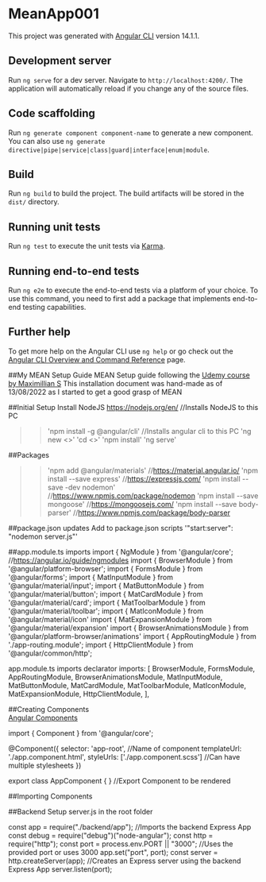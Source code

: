 # MeanApp001

This project was generated with [Angular CLI](https://github.com/angular/angular-cli) version 14.1.1.

## Development server

Run `ng serve` for a dev server. Navigate to `http://localhost:4200/`. The application will automatically reload if you change any of the source files.

## Code scaffolding

Run `ng generate component component-name` to generate a new component. You can also use `ng generate directive|pipe|service|class|guard|interface|enum|module`.

## Build

Run `ng build` to build the project. The build artifacts will be stored in the `dist/` directory.

## Running unit tests

Run `ng test` to execute the unit tests via [Karma](https://karma-runner.github.io).

## Running end-to-end tests

Run `ng e2e` to execute the end-to-end tests via a platform of your choice. To use this command, you need to first add a package that implements end-to-end testing capabilities.

## Further help

To get more help on the Angular CLI use `ng help` or go check out the [Angular CLI Overview and Command Reference](https://angular.io/cli) page.

##My MEAN Setup Guide
MEAN Setup guide following the [Udemy course by Maximillian S](https://www.udemy.com/course/angular-2-and-nodejs-the-practical-guide/)
This installation document was hand-made as of 13/08/2022 as I started to get a good grasp of MEAN

##Initial Setup
Install NodeJS https://nodejs.org/en/   //Installs NodeJS to this PC
>> 'npm install -g @angular/cli'          //Installs angular cli to this PC
>> 'ng new <<app-name>>'
>> 'cd <<app-name>>'
>> 'npm install'
>> 'ng serve'

##Packages
>> 'npm add @angular/materials'          //https://material.angular.io/
>> 'npm install --save express'          //https://expressjs.com/
>> 'npm install --save -dev nodemon'     //https://www.npmjs.com/package/nodemon
>> 'npm install --save mongoose'         //https://mongoosejs.com/
>> 'npm install --save body-parser'      //https://www.npmjs.com/package/body-parser

##package.json updates
Add to package.json scripts
  '"start:server": "nodemon server.js"'


##app.module.ts imports
  import { NgModule }                 from '@angular/core';                         //https://angular.io/guide/ngmodules
  import { BrowserModule }            from '@angular/platform-browser';
  import { FormsModule }              from '@angular/forms';
  import { MatInputModule }           from '@angular/material/input';
  import { MatButtonModule }          from '@angular/material/button';
  import { MatCardModule }            from '@angular/material/card';
  import { MatToolbarModule }         from '@angular/material/toolbar';
  import { MatIconModule }            from '@angular/material/icon'
  import { MatExpansionModule }       from '@angular/material/expansion'
  import { BrowserAnimationsModule }  from '@angular/platform-browser/animations'
  import { AppRoutingModule }         from './app-routing.module';
  import { HttpClientModule }         from '@angular/common/http';

app.module.ts imports declarator
  imports: [
    BrowserModule,
    FormsModule,
    AppRoutingModule,
    BrowserAnimationsModule,
    MatInputModule,
    MatButtonModule,
    MatCardModule,
    MatToolbarModule,
    MatIconModule,
    MatExpansionModule,
    HttpClientModule,
  ],



##Creating Components                                
  [Angular Components](//https://angular.io/guide/component-overview)
  
  import { Component } from '@angular/core';

  @Component({
    selector: 'app-root',                          //Name of component
    templateUrl: './app.component.html',
    styleUrls: ['./app.component.scss']            //Can have multiple stylesheets
  })

  export class AppComponent { }                    //Export Component to be rendered


##Importing Components
  <app-header></app-header>
    <main>
      <app-post-create></app-post-create>
      <app-post-list></app-post-list>
    </main>


##Backend Setup
server.js in the root folder

const app = require("./backend/app");                   //Imports the backend Express App
const debug = require("debug")("node-angular");
const http = require("http");
const port = process.env.PORT || "3000";                //Uses the provided port or uses 3000
app.set("port", port);
const server = http.createServer(app);                  //Creates an Express server using the backend Express App
server.listen(port);
